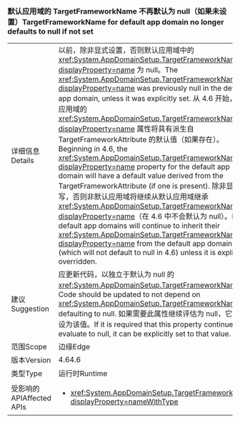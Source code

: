 ### <a name="targetframeworkname-for-default-app-domain-no-longer-defaults-to-null-if-not-set"></a><span data-ttu-id="f5154-101">默认应用域的 TargetFrameworkName 不再默认为 null（如果未设置）</span><span class="sxs-lookup"><span data-stu-id="f5154-101">TargetFrameworkName for default app domain no longer defaults to null if not set</span></span>

|   |   |
|---|---|
|<span data-ttu-id="f5154-102">详细信息</span><span class="sxs-lookup"><span data-stu-id="f5154-102">Details</span></span>|<span data-ttu-id="f5154-103">以前，除非显式设置，否则默认应用域中的 <xref:System.AppDomainSetup.TargetFrameworkName?displayProperty=name> 为 null。</span><span class="sxs-lookup"><span data-stu-id="f5154-103">The <xref:System.AppDomainSetup.TargetFrameworkName?displayProperty=name> was previously null in the default app domain, unless it was explicitly set.</span></span> <span data-ttu-id="f5154-104">从 4.6 开始，默认应用域的 <xref:System.AppDomainSetup.TargetFrameworkName?displayProperty=name> 属性将具有派生自 TargetFrameworkAttribute 的默认值（如果存在）。</span><span class="sxs-lookup"><span data-stu-id="f5154-104">Beginning in 4.6, the <xref:System.AppDomainSetup.TargetFrameworkName?displayProperty=name> property for the default app domain will have a default value derived from the TargetFrameworkAttribute (if one is present).</span></span> <span data-ttu-id="f5154-105">除非显式重写，否则非默认应用域将继续从默认应用域继承 <xref:System.AppDomainSetup.TargetFrameworkName?displayProperty=name>（在 4.6 中不会默认为 null）。</span><span class="sxs-lookup"><span data-stu-id="f5154-105">Non-default app domains will continue to inherit their <xref:System.AppDomainSetup.TargetFrameworkName?displayProperty=name> from the default app domain (which will not default to null in 4.6) unless it is explicitly overridden.</span></span>|
|<span data-ttu-id="f5154-106">建议</span><span class="sxs-lookup"><span data-stu-id="f5154-106">Suggestion</span></span>|<span data-ttu-id="f5154-107">应更新代码，以独立于默认为 null 的 <xref:System.AppDomainSetup.TargetFrameworkName>。</span><span class="sxs-lookup"><span data-stu-id="f5154-107">Code should be updated to not depend on <xref:System.AppDomainSetup.TargetFrameworkName> defaulting to null.</span></span> <span data-ttu-id="f5154-108">如果需要此属性继续评估为 null，它可显式设为该值。</span><span class="sxs-lookup"><span data-stu-id="f5154-108">If it is required that this property continue to evaluate to null, it can be explicitly set to that value.</span></span>|
|<span data-ttu-id="f5154-109">范围</span><span class="sxs-lookup"><span data-stu-id="f5154-109">Scope</span></span>|<span data-ttu-id="f5154-110">边缘</span><span class="sxs-lookup"><span data-stu-id="f5154-110">Edge</span></span>|
|<span data-ttu-id="f5154-111">版本</span><span class="sxs-lookup"><span data-stu-id="f5154-111">Version</span></span>|<span data-ttu-id="f5154-112">4.6</span><span class="sxs-lookup"><span data-stu-id="f5154-112">4.6</span></span>|
|<span data-ttu-id="f5154-113">类型</span><span class="sxs-lookup"><span data-stu-id="f5154-113">Type</span></span>|<span data-ttu-id="f5154-114">运行时</span><span class="sxs-lookup"><span data-stu-id="f5154-114">Runtime</span></span>|
|<span data-ttu-id="f5154-115">受影响的 API</span><span class="sxs-lookup"><span data-stu-id="f5154-115">Affected APIs</span></span>|<ul><li><xref:System.AppDomainSetup.TargetFrameworkName?displayProperty=nameWithType></li></ul>|

